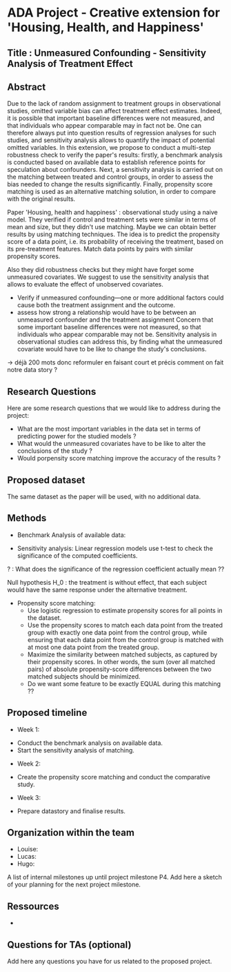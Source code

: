 # ADA Project - Creative extension for 'Housing, Health, and Happiness'


## Title : Unmeasured Confounding - Sensitivity Analysis of Treatment Effect 


## Abstract

Due to the lack of random assignment to treatment groups in observational studies, omitted variable bias can affect treatment effect estimates. Indeed, it is possible that important baseline differences were not measured, and that individuals who appear comparable may in fact not be. One can therefore always put into question results of regression analyses for such studies, and sensitivity analysis allows to quantify the impact of potential omitted variables. In this extension, we propose to conduct a multi-step robustness check to verify the paper's results: firstly, a benchmark analysis is conducted based on available data to establish reference points for speculation about confounders. Next, a sensitivity analysis is carried out on the matching between treated and control groups, in order to assess the bias needed to change the results significantly. Finally, propensity score matching is used as an alternative matching solution, in order to compare with the original results. 


Paper 'Housing, health and happiness' : observational study using a naive model. 
They verified if control and treatment sets were similar in terms of mean and size, but they didn't use matching. Maybe we can obtain better results by using matching techniques. The idea is to predict the propensity score of a data point, i.e. its probability of receiving the treatment, based on its pre-treatment features. Match data points by pairs with similar propensity scores. 

Also they did robustness checks but they might have forget some unmeasured covariates.
We suggest to use the sensitivity analysis that allows to evaluate the effect of unobserved covariates. 
- Verify if unmeasured confounding—one or more additional factors could cause both the treatment assignment and the outcome. 
- assess how strong a relationship would have to be between an unmeasured confounder and the treatment assignment
Concern that some important baseline differences were not measured, so that individuals who appear comparable may not be. Sensitivity analysis in observational studies can address this, by finding what the unmeasured covariate would have to be like to change the study's conclusions.

-> déjà 200 mots donc reformuler en faisant court et précis
comment on fait notre data story ?

## Research Questions

Here are some research questions that we would like to address during the project:
* What are the most important variables in the data set in terms of predicting power for the studied models ? 
* What would the unmeasured covariates have to be like to alter the conclusions of the study ?
* Would porpensity score matching improve the accuracy of the results ?

## Proposed dataset

The same dataset as the paper will be used, with no additional data.

## Methods

* Benchmark Analysis of available data:

* Sensitivity analysis:
Linear regression models use t-test to check the significance of the computed coefficients.

? : What does the significance of the regression coefficient actually mean ??

Null hypothesis H_0 : the treatment is without effect, that each subject would have the same response under the
alternative treatment.

* Propensity score matching:
   - Use logistic regression to estimate propensity scores for all points in the dataset.
   - Use the propensity scores to match each data point from the treated group with exactly one data point from the control group, while ensuring that each data point from the control group is matched with at most one data point from the treated group.
   - Maximize the similarity between matched subjects, as captured by their propensity scores. In other words, the sum (over all matched pairs) of absolute propensity-score differences between the two matched subjects should be minimized.
   - Do we want some feature to be exactly EQUAL during this matching ??

## Proposed timeline

* Week 1:
- Conduct the benchmark analysis on available data.
- Start the sensitivity analysis of matching.

* Week 2:
- Create the propensity score matching and conduct the comparative study.

* Week 3:
- Prepare datastory and finalise results.

## Organization within the team

* Louise:
* Lucas:
* Hugo:

A list of internal milestones up until project milestone P4. 
Add here a sketch of your planning for the next project milestone.

## Ressources

* 

## Questions for TAs (optional)

Add here any questions you have for us related to the proposed project.

